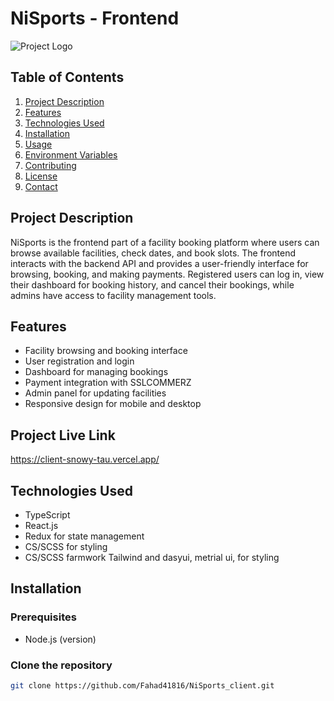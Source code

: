 # NiSports - Frontend

![Project Logo](https://i.ibb.co.com/2Zt8m6B/white-D1w-Yu8-Wv.png)

## Table of Contents
1. [Project Description](#project-description)
2. [Features](#features)
3. [Technologies Used](#technologies-used)
4. [Installation](#installation)
5. [Usage](#usage)
6. [Environment Variables](#environment-variables)
7. [Contributing](#contributing)
8. [License](#license)
9. [Contact](#contact)

## Project Description
NiSports is the frontend part of a facility booking platform where users can browse available facilities, check dates, and book slots. The frontend interacts with the backend API and provides a user-friendly interface for browsing, booking, and making payments. Registered users can log in, view their dashboard for booking history, and cancel their bookings, while admins have access to facility management tools.

## Features
- Facility browsing and booking interface
- User registration and login
- Dashboard for managing bookings
- Payment integration with SSLCOMMERZ
- Admin panel for updating facilities
- Responsive design for mobile and desktop

## Project Live Link
https://client-snowy-tau.vercel.app/

## Technologies Used
- TypeScript
- React.js
- Redux  for state management
- CS/SCSS for styling 
- CS/SCSS farmwork Tailwind and dasyui, metrial ui, for styling 


## Installation

### Prerequisites
- Node.js (version)

### Clone the repository
```bash
git clone https://github.com/Fahad41816/NiSports_client.git